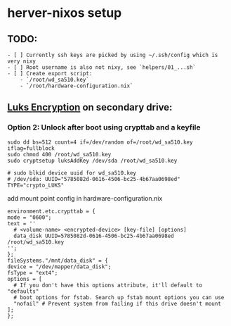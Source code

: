 # herver-nixos setup

## TODO:
    - [ ] Currently ssh keys are picked by using ~/.ssh/config which is very nixy
    - [ ] Root username is also not nixy, see `helpers/01_...sh`
    - [ ] Create export script:
        - `/root/wd_sa510.key`
        - `/root/hardware-configuration.nix`

## [Luks Encryption](https://nixos.wiki/wiki/Full_Disk_Encryption) on secondary drive:

### Option 2: Unlock after boot using crypttab and a keyfile


    sudo dd bs=512 count=4 if=/dev/random of=/root/wd_sa510.key iflag=fullblock
    sudo chmod 400 /root/wd_sa510.key
    sudo cryptsetup luksAddKey /dev/sda /root/wd_sa510.key

    # sudo blkid device uuid for wd_sa510.key
    # /dev/sda: UUID="5785082d-0616-4506-bc25-4b67aa0698ed" TYPE="crypto_LUKS"


add mount point config in hardware-configuration.nix

```
environment.etc.crypttab = {
mode = "0600";
text = ''
  # <volume-name> <encrypted-device> [key-file] [options]
  data_disk UUID=5785082d-0616-4506-bc25-4b67aa0698ed /root/wd_sa510.key
'';
};
fileSystems."/mnt/data_disk" = {
device = "/dev/mapper/data_disk";
fsType = "ext4";
options = [
  # If you don't have this options attribute, it'll default to "defaults"
  # boot options for fstab. Search up fstab mount options you can use
  "nofail" # Prevent system from failing if this drive doesn't mount
];
};
```
